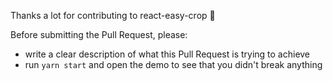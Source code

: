 Thanks a lot for contributing to react-easy-crop :beers:

Before submitting the Pull Request, please:

- write a clear description of what this Pull Request is trying to achieve
- run `yarn start` and open the demo to see that you didn't break anything
